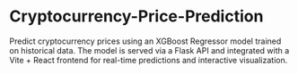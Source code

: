 # Cryptocurrency-Price-Prediction
Predict cryptocurrency prices using an XGBoost Regressor model trained on historical data. The model is served via a Flask API and integrated with a Vite + React frontend for real-time predictions and interactive visualization.
